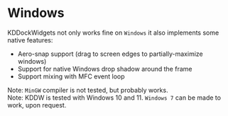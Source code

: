 # Windows

KDDockWidgets not only works fine on `Windows` it also implements some native features:
- Aero-snap support (drag to screen edges to partially-maximize windows)
- Support for native Windows drop shadow around the frame
- Support mixing with MFC event loop

Note: `MinGW` compiler is not tested, but probably works.<br>
Note: KDDW is tested with Windows 10 and 11. `Windows 7` can be made to work, upon request.
